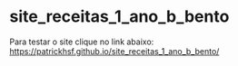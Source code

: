 # site_receitas_1_ano_b_bento

Para testar o site clique no link abaixo: 
https://patrickhsf.github.io/site_receitas_1_ano_b_bento/
